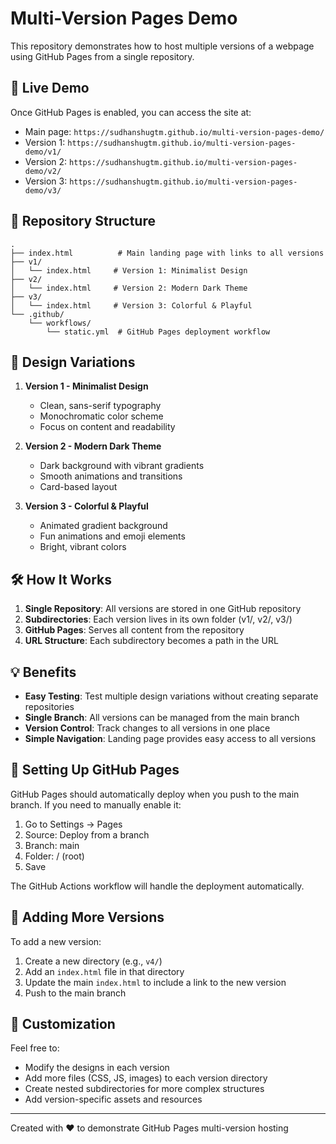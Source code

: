 # Multi-Version Pages Demo

This repository demonstrates how to host multiple versions of a webpage using GitHub Pages from a single repository.

## 🚀 Live Demo

Once GitHub Pages is enabled, you can access the site at:
- Main page: `https://sudhanshugtm.github.io/multi-version-pages-demo/`
- Version 1: `https://sudhanshugtm.github.io/multi-version-pages-demo/v1/`
- Version 2: `https://sudhanshugtm.github.io/multi-version-pages-demo/v2/`
- Version 3: `https://sudhanshugtm.github.io/multi-version-pages-demo/v3/`

## 📁 Repository Structure

```
.
├── index.html          # Main landing page with links to all versions
├── v1/
│   └── index.html     # Version 1: Minimalist Design
├── v2/
│   └── index.html     # Version 2: Modern Dark Theme
├── v3/
│   └── index.html     # Version 3: Colorful & Playful
└── .github/
    └── workflows/
        └── static.yml  # GitHub Pages deployment workflow
```

## 🎨 Design Variations

1. **Version 1 - Minimalist Design**
   - Clean, sans-serif typography
   - Monochromatic color scheme
   - Focus on content and readability

2. **Version 2 - Modern Dark Theme**
   - Dark background with vibrant gradients
   - Smooth animations and transitions
   - Card-based layout

3. **Version 3 - Colorful & Playful**
   - Animated gradient background
   - Fun animations and emoji elements
   - Bright, vibrant colors

## 🛠️ How It Works

1. **Single Repository**: All versions are stored in one GitHub repository
2. **Subdirectories**: Each version lives in its own folder (v1/, v2/, v3/)
3. **GitHub Pages**: Serves all content from the repository
4. **URL Structure**: Each subdirectory becomes a path in the URL

## 💡 Benefits

- **Easy Testing**: Test multiple design variations without creating separate repositories
- **Single Branch**: All versions can be managed from the main branch
- **Version Control**: Track changes to all versions in one place
- **Simple Navigation**: Landing page provides easy access to all versions

## 🚦 Setting Up GitHub Pages

GitHub Pages should automatically deploy when you push to the main branch. If you need to manually enable it:

1. Go to Settings → Pages
2. Source: Deploy from a branch
3. Branch: main
4. Folder: / (root)
5. Save

The GitHub Actions workflow will handle the deployment automatically.

## 📝 Adding More Versions

To add a new version:

1. Create a new directory (e.g., `v4/`)
2. Add an `index.html` file in that directory
3. Update the main `index.html` to include a link to the new version
4. Push to the main branch

## 🔧 Customization

Feel free to:
- Modify the designs in each version
- Add more files (CSS, JS, images) to each version directory
- Create nested subdirectories for more complex structures
- Add version-specific assets and resources

---

Created with ❤️ to demonstrate GitHub Pages multi-version hosting
